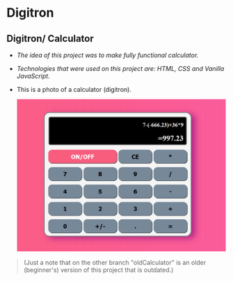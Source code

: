 
# Digitron

## Digitron/ Calculator


 
 * _The idea of this project was to make fully functional calculator._

 * _Technologies that were used on this project are: HTML, CSS and Vanilla JavaScript._

 
 
 * This is a photo of a calculator (digitron).

 
   ![photoOfACalculator](slikaDigitrona.png)


> (Just a note that on the other branch "oldCalculator"
 > is an older (beginner's) version of this project that is outdated.)
